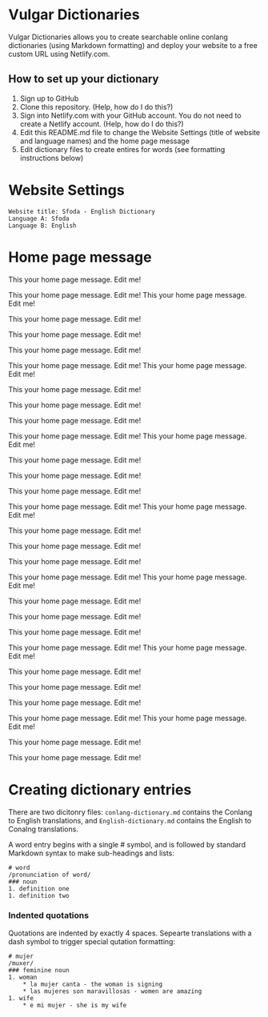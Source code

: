 # Vulgar Dictionaries

Vulgar Dictionaries allows you to create searchable online conlang dictionaries (using Markdown formatting) and deploy your website to a free custom URL using Netlify.com.

## How to set up your dictionary

1. Sign up to GitHub
1. Clone this repository. (Help, how do I do this?)
1. Sign into Netlify.com with your GitHub account. You do not need to create a Netlify account. (Help, how do I do this?)
1. Edit this README.md file to change the Website Settings (title of website and language names) and the home page message
1. Edit dictionary files to create entires for words (see formatting instructions below)

# Website Settings

    Website title: Sfoda - English Dictionary
    Language A: Sfoda
    Language B: English
    
# Home page message

This your home page message. Edit me!

This your home page message. Edit me!
This your home page message. Edit me!

This your home page message. Edit me!

This your home page message. Edit me!

This your home page message. Edit me!

This your home page message. Edit me!
This your home page message. Edit me!

This your home page message. Edit me!

This your home page message. Edit me!

This your home page message. Edit me!

This your home page message. Edit me!
This your home page message. Edit me!

This your home page message. Edit me!

This your home page message. Edit me!

This your home page message. Edit me!

This your home page message. Edit me!
This your home page message. Edit me!

This your home page message. Edit me!

This your home page message. Edit me!

This your home page message. Edit me!

This your home page message. Edit me!
This your home page message. Edit me!

This your home page message. Edit me!

This your home page message. Edit me!

This your home page message. Edit me!

This your home page message. Edit me!
This your home page message. Edit me!

This your home page message. Edit me!

This your home page message. Edit me!

This your home page message. Edit me!

This your home page message. Edit me!
This your home page message. Edit me!

This your home page message. Edit me!

This your home page message. Edit me!

# Creating dictionary entries

There are two dicitonry files: ```conlang-dictionary.md``` contains the Conlang to English translations, and ```English-dictionary.md``` contains the English to Conalng translations.

A word entry begins with a single # symbol, and is followed by standard Markdown syntax to make sub-headings and lists:

    # word
    /pronunciation of word/
    ### noun
    1. definition one
    1. definition two
    
### Indented quotations

Quotations are indented by exactly 4 spaces. Sepearte translations with a dash symbol to trigger special qutation formatting:

    # mujer
    /muxer/
    ### feminine noun
    1. woman
        * la mujer canta - the woman is signing
        * las mujeres son maravillosas - women are amazing
    1. wife
        * e mi mujer - she is my wife

